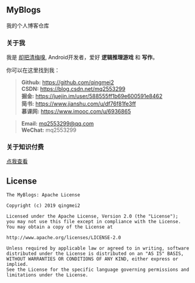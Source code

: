 ## MyBlogs

我的个人博客仓库

### 关于我

我是 [却把清梅嗅](https://github.com/qingmei2), Android开发者，爱好 **逻辑推理游戏** 和 **写作**。

你可以在这里找到我：

>**Github:** https://github.com/qingmei2  
 **CSDN:**   https://blog.csdn.net/mq2553299  
 **掘金:**   https://juejin.im/user/588555ff1b69e600591e8462  
 **简书:**    https://www.jianshu.com/u/df76f81fe3ff   
 **慕课网:**  https://www.imooc.com/u/6936865

> **Email:**  mq2553299@qq.com  
> **WeChat:** mq2553299

### 关于知识付费

[点我查看](https://bitbucket.org/qingmei2/blogs/src/master/appreciation.md)

## License

    The MyBlogs: Apache License

    Copyright (c) 2019 qingmei2

    Licensed under the Apache License, Version 2.0 (the "License");
    you may not use this file except in compliance with the License.
    You may obtain a copy of the License at

    http://www.apache.org/licenses/LICENSE-2.0

    Unless required by applicable law or agreed to in writing, software
    distributed under the License is distributed on an "AS IS" BASIS,
    WITHOUT WARRANTIES OR CONDITIONS OF ANY KIND, either express or implied.
    See the License for the specific language governing permissions and
    limitations under the License.
